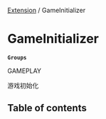 [Extension](../modules/Extension.Extension.md) / GameInitializer

# GameInitializer <Badge type="tip" text="Class" /> <Score text="GameInitializer" />

**`Groups`**

GAMEPLAY

游戏初始化

## Table of contents
